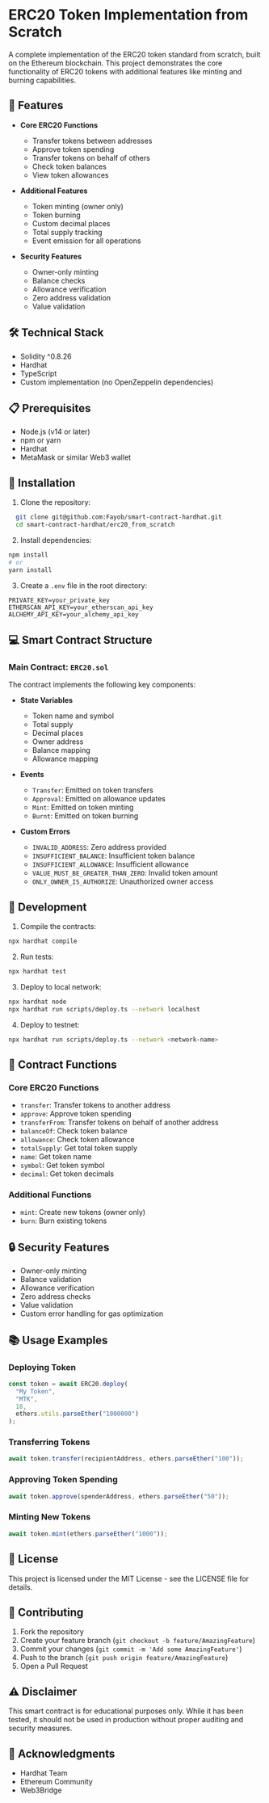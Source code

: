 # ERC20 Token Implementation from Scratch

A complete implementation of the ERC20 token standard from scratch, built on the Ethereum blockchain. This project demonstrates the core functionality of ERC20 tokens with additional features like minting and burning capabilities.

## 🌟 Features

- **Core ERC20 Functions**

  - Transfer tokens between addresses
  - Approve token spending
  - Transfer tokens on behalf of others
  - Check token balances
  - View token allowances

- **Additional Features**

  - Token minting (owner only)
  - Token burning
  - Custom decimal places
  - Total supply tracking
  - Event emission for all operations

- **Security Features**
  - Owner-only minting
  - Balance checks
  - Allowance verification
  - Zero address validation
  - Value validation

## 🛠️ Technical Stack

- Solidity ^0.8.26
- Hardhat
- TypeScript
- Custom implementation (no OpenZeppelin dependencies)

## 📋 Prerequisites

- Node.js (v14 or later)
- npm or yarn
- Hardhat
- MetaMask or similar Web3 wallet

## 🚀 Installation

1. Clone the repository:

```bash
  git clone git@github.com:Fayob/smart-contract-hardhat.git
  cd smart-contract-hardhat/erc20_from_scratch
```

2. Install dependencies:

```bash
npm install
# or
yarn install
```

3. Create a `.env` file in the root directory:

```env
PRIVATE_KEY=your_private_key
ETHERSCAN_API_KEY=your_etherscan_api_key
ALCHEMY_API_KEY=your_alchemy_api_key
```

## 💻 Smart Contract Structure

### Main Contract: `ERC20.sol`

The contract implements the following key components:

- **State Variables**

  - Token name and symbol
  - Total supply
  - Decimal places
  - Owner address
  - Balance mapping
  - Allowance mapping

- **Events**

  - `Transfer`: Emitted on token transfers
  - `Approval`: Emitted on allowance updates
  - `Mint`: Emitted on token minting
  - `Burnt`: Emitted on token burning

- **Custom Errors**
  - `INVALID_ADDRESS`: Zero address provided
  - `INSUFFICIENT_BALANCE`: Insufficient token balance
  - `INSUFFICIENT_ALLOWANCE`: Insufficient allowance
  - `VALUE_MUST_BE_GREATER_THAN_ZERO`: Invalid token amount
  - `ONLY_OWNER_IS_AUTHORIZE`: Unauthorized owner access

## 🔧 Development

1. Compile the contracts:

```bash
npx hardhat compile
```

2. Run tests:

```bash
npx hardhat test
```

3. Deploy to local network:

```bash
npx hardhat node
npx hardhat run scripts/deploy.ts --network localhost
```

4. Deploy to testnet:

```bash
npx hardhat run scripts/deploy.ts --network <network-name>
```

## 📝 Contract Functions

### Core ERC20 Functions

- `transfer`: Transfer tokens to another address
- `approve`: Approve token spending
- `transferFrom`: Transfer tokens on behalf of another address
- `balanceOf`: Check token balance
- `allowance`: Check token allowance
- `totalSupply`: Get total token supply
- `name`: Get token name
- `symbol`: Get token symbol
- `decimal`: Get token decimals

### Additional Functions

- `mint`: Create new tokens (owner only)
- `burn`: Burn existing tokens

## 🔒 Security Features

- Owner-only minting
- Balance validation
- Allowance verification
- Zero address checks
- Value validation
- Custom error handling for gas optimization

## 📚 Usage Examples

### Deploying Token

```javascript
const token = await ERC20.deploy(
  "My Token",
  "MTK",
  18,
  ethers.utils.parseEther("1000000")
);
```

### Transferring Tokens

```javascript
await token.transfer(recipientAddress, ethers.parseEther("100"));
```

### Approving Token Spending

```javascript
await token.approve(spenderAddress, ethers.parseEther("50"));
```

### Minting New Tokens

```javascript
await token.mint(ethers.parseEther("1000"));
```


## 📄 License

This project is licensed under the MIT License - see the LICENSE file for details.

## 👥 Contributing

1. Fork the repository
2. Create your feature branch (`git checkout -b feature/AmazingFeature`)
3. Commit your changes (`git commit -m 'Add some AmazingFeature'`)
4. Push to the branch (`git push origin feature/AmazingFeature`)
5. Open a Pull Request

## ⚠️ Disclaimer

This smart contract is for educational purposes only. While it has been tested, it should not be used in production without proper auditing and security measures.

## 🙏 Acknowledgments

- Hardhat Team
- Ethereum Community
- Web3Bridge
